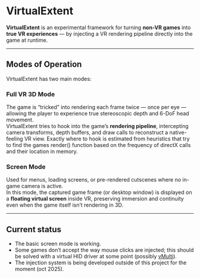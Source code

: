 # VirtualExtent

**VirtualExtent** is an experimental framework for turning **non-VR games** into **true VR experiences** — by injecting a VR rendering pipeline directly into the game at runtime.

---

## Modes of Operation

VirtualExtent has two main modes:

### Full VR 3D Mode
The game is “tricked” into rendering each frame twice — once per eye — allowing the player to experience true stereoscopic depth and 6-DoF head movement.  
VirtualExtent tries to hook into the game’s **rendering pipeline**, intercepting camera transforms, depth buffers, and draw calls to reconstruct a native-feeling VR view.
Exactly where to hook is estimated from heuristics that try to find the games render() function based on the frequency of directX calls and their location in memory.

### Screen Mode
Used for menus, loading screens, or pre-rendered cutscenes where no in-game camera is active.  
In this mode, the captured game frame (or desktop window) is displayed on a **floating virtual screen** inside VR, preserving immersion and continuity even when the game itself isn’t rendering in 3D.

---

## Current status
- The basic screen mode is working.  
- Some games don’t accept the way mouse clicks are injected; this should be solved with a virtual HID driver at some point (possibly [vMulti](https://github.com/djpnewton/vmulti)).  
- The injection system is being developed outside of this project for the moment (oct 2025).
